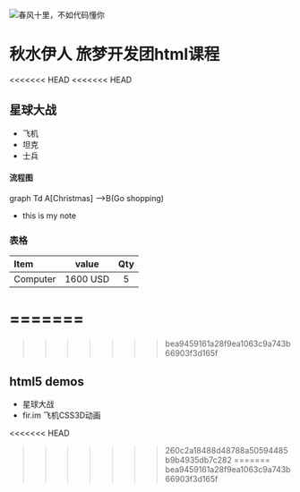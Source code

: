 ![春风十里，不如代码懂你](https://timgsa.baidu.com/timg?image&quality=80&size=b9999_10000&sec=1509596266846&di=127391a8dc305f4691e2c2d6c65a5078&imgtype=0&src=http%3A%2F%2Fuploads.xuexila.com%2Fallimg%2F1708%2F1105-1FPG00413.jpg)
# 秋水伊人 旅梦开发团html课程
<<<<<<< HEAD
<<<<<<< HEAD
## 星球大战
- 飞机
- 坦克
- 士兵
#### 流程图
graph Td
    A[Christmas] -->B(Go shopping)
* this is my note
### 表格
| Item    |   value | Qty |
| :------ | ------- | :-: |
| Computer| 1600 USD|  5  |
=======
=======

>>>>>>> bea9459161a28f9ea1063c9a743b66903f3d165f
## html5 demos
 - 星球大战
 - fir.im 飞机CSS3D动画
 
<<<<<<< HEAD
>>>>>>> 260c2a18488d48788a50594485b9b4935db7c282
=======
>>>>>>> bea9459161a28f9ea1063c9a743b66903f3d165f
